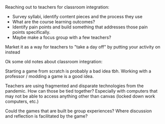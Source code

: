 Reaching out to teachers for classroom integration:

 - Survey syllabi, identify content pieces and the process they use
 - What are the course learning outcomes?
 - Identify pain points and build something that addresses those pain points specifically.
 - Maybe make a focus group with a few teachers?

Market it as a way for teachers to "take a day off" by putting your activity on instead

Ok some old notes about classroom integration:

Starting a game from scratch is probably a bad idea tbh. Working with a professor / modding a game is a good idea.

Teachers are using fragmented and disparate technologies from the pandemic. How can those be tied together? Especially with computers that may not be able to access anything other than canvas (locked down work computers, etc.)

Could the games that are built be group experiences? Where discussion and reflection is facilitated by the game?
